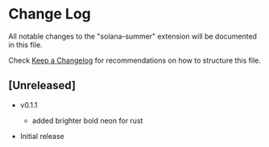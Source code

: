 # Change Log

All notable changes to the "solana-summer" extension will be documented in this file.

Check [Keep a Changelog](http://keepachangelog.com/) for recommendations on how to structure this file.

## [Unreleased]

- v0.1.1

  - added brighter bold neon for rust

- Initial release
